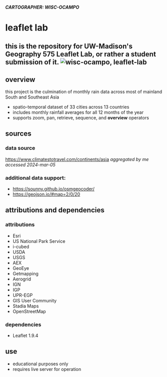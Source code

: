 #### *CARTOGRAPHER: WISC-OCAMPO*
# leaflet lab
this is the repository for UW-Madison's Geography 575 Leaflet Lab, or rather a student submission of it.
![wisc-ocampo, leaflet-lab](https://github.com/wisc-ocampo/unit-2/assets/157857305/02c36cf6-4341-451c-9d5d-ffa6f2af7350)
---
## overview
this project is the culmination of monthly rain data across most of mainland South and Southeast Asia
- spatio-temporal dataset of 33 cities across 13 countries
- includes monthly rainfall averages for all 12 months of the year
- supports zoom, pan, retrieve, sequence, and **overview** operators
## sources
### data source
https://www.climatestotravel.com/continents/asia
*aggregated by me*
*accessed 2024-mar-05*
### additional data support:
- https://sounny.github.io/osmgeocoder/
- https://geojson.io/#map=2/0/20

## attributions and dependencies
### attributions
- Esri
- US National Park Service
- i-cubed
- USDA
- USGS
- AEX
- GeoEye
- Getmapping
- Aerogrid
- IGN
- IGP
- UPR-EGP
- GIS User Community
- Stadia Maps
- OpenStreetMap
### dependencies
- Leaflet 1.9.4

## use
- educational purposes only
- requires live server for operation
